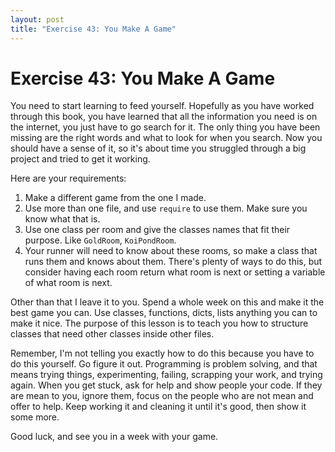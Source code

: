```yaml
---
layout: post
title: "Exercise 43: You Make A Game"
---
```

# Exercise 43: You Make A Game
You need to start learning to feed yourself. Hopefully as you have worked through this book, you have learned that all the information you need is on the internet, you just have to go search for it. The only thing you have been missing are the right words and what to look for when you search. Now you should have a sense of it, so it's about time you struggled through a big project and tried to get it working.

Here are your requirements:

1. Make a different game from the one I made.
2. Use more than one file, and use `require` to use them. Make sure you know what that is.
3. Use one class per room and give the classes names that fit their purpose. Like `GoldRoom`, `KoiPondRoom`.
4. Your runner will need to know about these rooms, so make a class that runs them and knows about them. There's plenty of ways to do this, but consider having each room return what room is next or setting a variable of what room is next.

Other than that I leave it to you. Spend a whole week on this and make it the best game you can. Use classes, functions, dicts, lists anything you can to make it nice. The purpose of this lesson is to teach you how to structure classes that need other classes inside other files.

Remember, I'm not telling you exactly how to do this because you have to do this yourself. Go figure it out. Programming is problem solving, and that means trying things, experimenting, failing, scrapping your work, and trying again. When you get stuck, ask for help and show people your code. If they are mean to you, ignore them, focus on the people who are not mean and offer to help. Keep working it and cleaning it until it's good, then show it some more.

Good luck, and see you in a week with your game.
